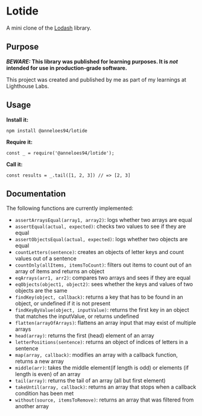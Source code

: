 # Lotide

A mini clone of the [Lodash](https://lodash.com) library.

## Purpose

**_BEWARE:_ This library was published for learning purposes. It is _not_ intended for use in production-grade software.**

This project was created and published by me as part of my learnings at Lighthouse Labs. 

## Usage

**Install it:**

`npm install @anneloes94/lotide`

**Require it:**

`const _ = require('@anneloes94/lotide');`

**Call it:**

`const results = _.tail([1, 2, 3]) // => [2, 3]`

## Documentation

The following functions are currently implemented:

* `assertArraysEqual(array1, array2)`: logs whether two arrays are equal
* `assertEqual(actual, expected)`: checks two values to see if they are equal
* `assertObjectsEqual(actual, expected)`: logs whether two objects are equal
* `countLetters(sentence)`: creates an objects of letter keys and count values out of a sentence
* `countOnly(allItems, itemsToCount)`: filters out items to count out of an array of items and returns an object
* `eqArrays(arr1, arr2)`: compares two arrays and sees if they are equal
* `eqObjects(object1, object2)`: sees whether the keys and values of two objects are the same
* `findKey(object, callback)`: returns a key that has to be found in an object, or undefined if it is not present
* `findKeyByValue(object, inputValue)`: returns the first key in an object that matches the inputValue, or returns undefined
* `flatten(arrayOfArrays)`: flattens an array input that may exist of multiple arrays
* `head(array)`: returns the first (head) element of an array
* `letterPositions(sentence)`: returns an object of indices of letters in a sentence
* `map(array, callback)`: modifies an array with a callback function, returns a new array
* `middle(arr)`: takes the middle element(if length is odd) or elements (if length is even) of an array
* `tail(array)`: returns the tail of an array (all but first element)
* `takeUntil(array, callback)`: returns an array that stops when a callback condition has been met
* `without(source, itemsToRemove)`: returns an array that was filtered from another array 